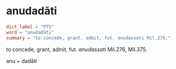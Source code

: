 # anudadāti

``` toml
dict_label = "PTS"
word = "anudadāti"
summary = "to concede, grant, admit, fut. anudassati Mil.276,"
```

to concede, grant, admit, fut. *anudassati* Mil.276, Mil.375.

anu \+ dadāti

